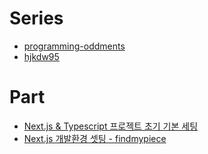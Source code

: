 # Series
- [programming-oddments](https://programming-oddments.tistory.com/category/Front-end/Next.js)
- [hjkdw95](https://velog.io/@hjkdw95?tag=nextjs)

# Part
- [Next.js & Typescript 프로젝트 초기 기본 세팅](https://velog.io/@760kry/Next.js-Typescript-%ED%94%84%EB%A1%9C%EC%A0%9D%ED%8A%B8-%EC%B4%88%EA%B8%B0-%EA%B8%B0%EB%B3%B8-%EC%84%B8%ED%8C%85)
- [Next.js 개발환경 셋팅 - findmypiece](https://findmypiece.tistory.com/203)
